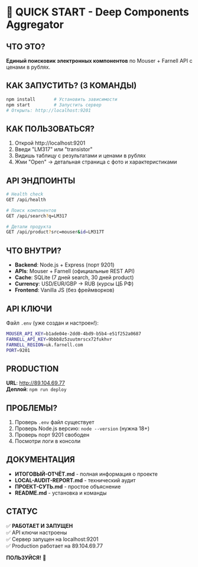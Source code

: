 # 🚀 QUICK START - Deep Components Aggregator

## ЧТО ЭТО?

**Единый поисковик электронных компонентов** по Mouser + Farnell API с ценами в рублях.

## КАК ЗАПУСТИТЬ? (3 КОМАНДЫ)

```bash
npm install       # Установить зависимости
npm start         # Запустить сервер
# Открыть: http://localhost:9201
```

## КАК ПОЛЬЗОВАТЬСЯ?

1. Открой http://localhost:9201
2. Введи "LM317" или "transistor"
3. Видишь таблицу с результатами и ценами в рублях
4. Жми "Open" → детальная страница с фото и характеристиками

## API ЭНДПОИНТЫ

```bash
# Health check
GET /api/health

# Поиск компонентов
GET /api/search?q=LM317

# Детали продукта
GET /api/product?src=mouser&id=LM317T
```

## ЧТО ВНУТРИ?

- **Backend**: Node.js + Express (порт 9201)
- **APIs**: Mouser + Farnell (официальные REST API)
- **Cache**: SQLite (7 дней search, 30 дней product)
- **Currency**: USD/EUR/GBP → RUB (курсы ЦБ РФ)
- **Frontend**: Vanilla JS (без фреймворков)

## API КЛЮЧИ

Файл `.env` (уже создан и настроен!):
```bash
MOUSER_API_KEY=b1ade04e-2dd0-4bd9-b5b4-e51f252a0687
FARNELL_API_KEY=9bbb8z5zuutmrscx72fukhvr
FARNELL_REGION=uk.farnell.com
PORT=9201
```

## PRODUCTION

**URL**: http://89.104.69.77  
**Деплой**: `npm run deploy`

## ПРОБЛЕМЫ?

1. Проверь `.env` файл существует
2. Проверь Node.js версию: `node --version` (нужна 18+)
3. Проверь порт 9201 свободен
4. Посмотри логи в консоли

## ДОКУМЕНТАЦИЯ

- **ИТОГОВЫЙ-ОТЧЁТ.md** - полная информация о проекте
- **LOCAL-AUDIT-REPORT.md** - технический аудит
- **ПРОЕКТ-СУТЬ.md** - простое объяснение
- **README.md** - установка и команды

## СТАТУС

✅ **РАБОТАЕТ И ЗАПУЩЕН**  
✅ API ключи настроены  
✅ Сервер запущен на localhost:9201  
✅ Production работает на 89.104.69.77

**ПОЛЬЗУЙСЯ!** 🎯
